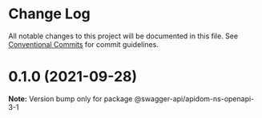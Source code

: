 # Change Log

All notable changes to this project will be documented in this file.
See [Conventional Commits](https://conventionalcommits.org) for commit guidelines.

# 0.1.0 (2021-09-28)

**Note:** Version bump only for package @swagger-api/apidom-ns-openapi-3-1
